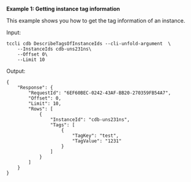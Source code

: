**Example 1: Getting instance tag information**

This example shows you how to get the tag information of an instance.

Input: 

```
tccli cdb DescribeTagsOfInstanceIds --cli-unfold-argument  \
    --InstanceIds cdb-uns231ns\
    --Offset 0\
    --Limit 10
```

Output: 
```
{
    "Response": {
        "RequestId": "6EF60BEC-0242-43AF-BB20-270359FB54A7",
        "Offset": 0,
        "Limit": 10,
        "Rows": [
            {
                "InstanceId": "cdb-uns231ns",
                "Tags": [
                    {
                        "TagKey": "test",
                        "TagValue": "1231"
                    }
                ]
            }
        ]
    }
}
```


